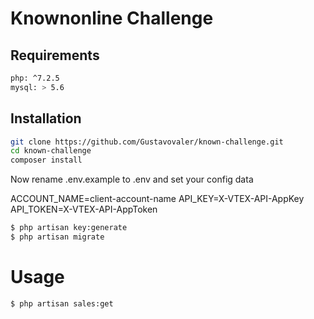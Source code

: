 # Knownonline Challenge
## Requirements
```sh
php: ^7.2.5
mysql: > 5.6
```


## Installation

```sh
git clone https://github.com/Gustavovaler/known-challenge.git
cd known-challenge
composer install
```

Now rename .env.example to .env and set your config data

ACCOUNT_NAME=client-account-name
API_KEY=X-VTEX-API-AppKey
API_TOKEN=X-VTEX-API-AppToken

```sh
$ php artisan key:generate
$ php artisan migrate
```

# Usage

```sh
$ php artisan sales:get
```

